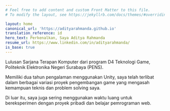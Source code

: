 ```yaml
---
# Feel free to add content and custom Front Matter to this file.
# To modify the layout, see https://jekyllrb.com/docs/themes/#overriding-theme-defaults

layout: home
canonical_url: 'https://adityarahmanda.github.io'
translation_reference: id
hero_text: Perkenalkan, Saya Aditya Rahmanda
resume_url: https://www.linkedin.com/in/adityarahmanda/
is_base: true
---
```

Lulusan Sarjana Terapan Komputer dari program D4 Teknologi Game, Politeknik Elektronika Negeri Surabaya (PENS). 

Memiliki dua tahun pengalaman menggunakan Unity, saya telah terlibat dalam berbagai variasi proyek pengembangan game yang mengasah kemampuan teknis dan problem solving saya.

Di luar itu, saya juga sering menggunakan waktu luang untuk bereksperimen dengan proyek pribadi dan belajar pemrograman web.